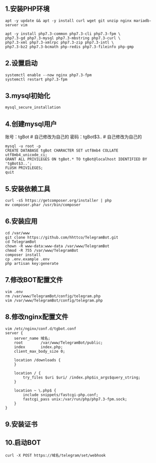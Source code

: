 ## 1.安装PHP环境
```
apt -y update && apt -y install curl wget git unzip nginx mariadb-server vim
```

```
apt -y install php7.3-common php7.3-cli php7.3-fpm \
php7.3-gd php7.3-mysql php7.3-mbstring php7.3-curl \
php7.3-xml php7.3-xmlrpc php7.3-zip php7.3-intl \
php7.3-bz2 php7.3-bcmath php-redis php7.3-fileinfo php-gmp
```

## 2.设置启动
```
systemctl enable --now nginx php7.3-fpm
systemctl restart php7.3-fpm
```

## 3.mysql初始化
```
mysql_secure_installation
```

## 4.创建mysql用户
账号：tgBot     # 自己修改为自己的
密码：tgBot$3.. # 自己修改为自己的
```
mysql -u root -p
CREATE DATABASE tgBot CHARACTER SET utf8mb4 COLLATE utf8mb4_unicode_ci;
GRANT ALL PRIVILEGES ON tgBot.* TO tgBot@localhost IDENTIFIED BY 'tgBot$3..';
FLUSH PRIVILEGES;
quit
```

## 5.安装依赖工具
```
curl -sS https://getcomposer.org/installer | php
mv composer.phar /usr/bin/composer
```

## 6.安装应用
```
cd /var/www
git clone https://github.com/hhttco/TelegramBot.git
cd TelegramBot
chown -R www-data:www-data /var/www/TelegramBot
chmod -R 755 /var/www/TelegramBot
composer install
cp .env.example .env
php artisan key:generate
```

## 7.修改BOT配置文件
```
vim .env
rm /var/www/TelegramBot/config/telegram.php
vim /var/www/TelegramBot/config/telegram.php
```

## 8.修改nginx配置文件
```
vim /etc/nginx/conf.d/tgbot.conf
server {
    server_name 域名;
    root        /var/www/TelegramBot/public;
    index       index.php;
    client_max_body_size 0;

    location /downloads {
    }

    location / {
        try_files $uri $uri/ /index.php$is_args$query_string;
    }

    location ~ \.php$ {
        include snippets/fastcgi-php.conf;
        fastcgi_pass unix:/var/run/php/php7.3-fpm.sock;
    }
}
```

## 9.安装证书

## 10.启动BOT
```
curl -X POST https://域名/telegram/set/webhook
```

